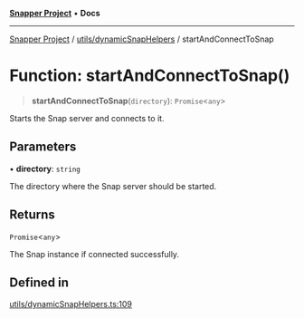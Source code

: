 [**Snapper Project**](../../../README.md) • **Docs**

***

[Snapper Project](../../../README.md) / [utils/dynamicSnapHelpers](../README.md) / startAndConnectToSnap

# Function: startAndConnectToSnap()

> **startAndConnectToSnap**(`directory`): `Promise`\<`any`\>

Starts the Snap server and connects to it.

## Parameters

• **directory**: `string`

The directory where the Snap server should be started.

## Returns

`Promise`\<`any`\>

The Snap instance if connected successfully.

## Defined in

[utils/dynamicSnapHelpers.ts:109](https://github.com/asifqatar/Snapper/blob/11e63080dcbedd5648591bc627ccf726ce8a974a/utils/dynamicSnapHelpers.ts#L109)
